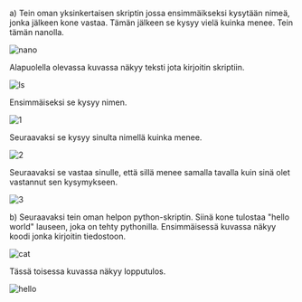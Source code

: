 a) Tein oman yksinkertaisen skriptin jossa ensimmäikseksi kysytään nimeä, jonka jälkeen kone vastaa. Tämän jälkeen se kysyy vielä kuinka menee. Tein tämän nanolla.

![nano](https://user-images.githubusercontent.com/104196551/233949902-64b6dfd9-dc49-434c-87d4-4cb50e1f8693.png)

Alapuolella olevassa kuvassa näkyy teksti jota kirjoitin skriptiin.

![ls](https://user-images.githubusercontent.com/104196551/233950149-c8b14be3-f317-4029-9027-234c841694cf.png)

Ensimmäiseksi se kysyy nimen.

![1](https://user-images.githubusercontent.com/104196551/233950214-5a6af706-264f-48fb-9be6-182d19256256.png)

Seuraavaksi se kysyy sinulta nimellä kuinka menee.

![2](https://user-images.githubusercontent.com/104196551/233950247-9e31e514-4f99-4199-93a7-d3ed8a7c8cae.png)

Seuraavaksi se vastaa sinulle, että sillä menee samalla tavalla kuin sinä olet vastannut sen kysymykseen.

![3](https://user-images.githubusercontent.com/104196551/233950280-cbb5e7ae-26a0-4995-8dc2-e25c89ca7e88.png)

b) Seuraavaksi tein oman helpon python-skriptin. Siinä kone tulostaa "hello world" lauseen, joka on tehty pythonilla. Ensimmäisessä kuvassa näkyy koodi jonka kirjoitin tiedostoon.

![cat](https://user-images.githubusercontent.com/104196551/233949762-c50e332f-1cd1-4757-91ed-320c7dca4e9a.png)

Tässä toisessa kuvassa näkyy lopputulos.

![hello](https://user-images.githubusercontent.com/104196551/233950563-65a048ed-dc24-4376-8c4c-35986eab554d.png)

